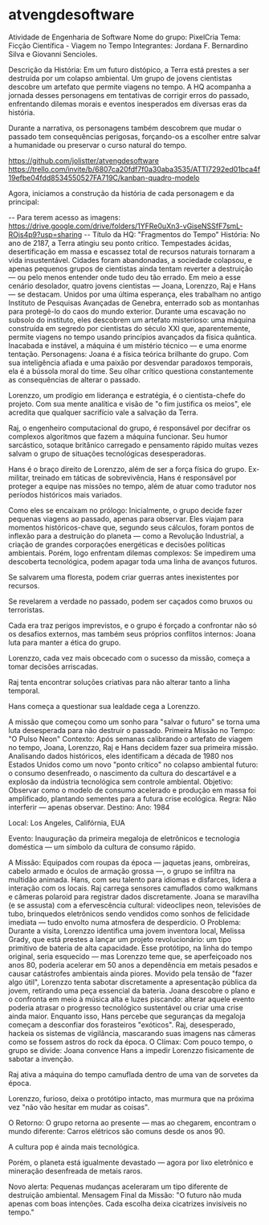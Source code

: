 # atvengdesoftware
Atividade de Engenharia de Software
Nome do grupo: PixelCria
Tema: Ficção Científica - Viagem no Tempo
Integrantes: Jordana F. Bernardino Silva e Giovanni Sencioles.

Descrição da História:
Em um futuro distópico, a Terra está prestes a ser destruída por um colapso ambiental. Um grupo de jovens cientistas descobre um artefato que permite viagens no tempo. A HQ acompanha a jornada desses personagens em tentativas de corrigir erros do passado, enfrentando dilemas morais e eventos inesperados em diversas eras da história.

Durante a narrativa, os personagens também descobrem que mudar o passado tem consequências perigosas, forçando-os a escolher entre salvar a humanidade ou preservar o curso natural do tempo.

https://github.com/jolistter/atvengdesoftware
https://trello.com/invite/b/6807ca20fdf7f0a30aba3535/ATTI7292ed01bca4f19efbe04fdd8534550527FA719C/kanban-quadro-modelo

Agora, iniciamos a construção da história de cada personagem e da principal:

-- Para terem acesso as imagens: https://drive.google.com/drive/folders/1YFRe0uXn3-vGiseNSSfF7smL-ROjs4p9?usp=sharing -- 
Título da HQ: "Fragmentos do Tempo"
História:
No ano de 2187, a Terra atingiu seu ponto crítico. Tempestades ácidas, desertificação em massa e escassez total de recursos naturais tornaram a vida insustentável. Cidades foram abandonadas, a sociedade colapsou, e apenas pequenos grupos de cientistas ainda tentam reverter a destruição — ou pelo menos entender onde tudo deu tão errado.
Em meio a esse cenário desolador, quatro jovens cientistas — Joana, Lorenzzo, Raj e Hans — se destacam. Unidos por uma última esperança, eles trabalham no antigo Instituto de Pesquisas Avançadas de Genebra, enterrado sob as montanhas para protegê-lo do caos do mundo exterior.
Durante uma escavação no subsolo do instituto, eles descobrem um artefato misterioso: uma máquina construída em segredo por cientistas do século XXI que, aparentemente, permite viagens no tempo usando princípios avançados da física quântica. Inacabada e instável, a máquina é um mistério técnico — e uma enorme tentação.
Personagens:
Joana é a física teórica brilhante do grupo. Com sua inteligência afiada e uma paixão por desvendar paradoxos temporais, ela é a bússola moral do time. Seu olhar crítico questiona constantemente as consequências de alterar o passado.


Lorenzzo, um prodígio em liderança e estratégia, é o cientista-chefe do projeto. Com sua mente analítica e visão de "o fim justifica os meios", ele acredita que qualquer sacrifício vale a salvação da Terra.


Raj, o engenheiro computacional do grupo, é responsável por decifrar os complexos algoritmos que fazem a máquina funcionar. Seu humor sarcástico, sotaque britânico carregado e pensamento rápido muitas vezes salvam o grupo de situações tecnológicas desesperadoras.


Hans é o braço direito de Lorenzzo, além de ser a força física do grupo. Ex-militar, treinado em táticas de sobrevivência, Hans é responsável por proteger a equipe nas missões no tempo, além de atuar como tradutor nos períodos históricos mais variados.


Como eles se encaixam no prólogo:
Inicialmente, o grupo decide fazer pequenas viagens ao passado, apenas para observar. Eles viajam para momentos históricos-chave que, segundo seus cálculos, foram pontos de inflexão para a destruição do planeta — como a Revolução Industrial, a criação de grandes corporações energéticas e decisões políticas ambientais.
Porém, logo enfrentam dilemas complexos:
Se impedirem uma descoberta tecnológica, podem apagar toda uma linha de avanços futuros.


Se salvarem uma floresta, podem criar guerras antes inexistentes por recursos.


Se revelarem a verdade no passado, podem ser caçados como bruxos ou terroristas.


Cada era traz perigos imprevistos, e o grupo é forçado a confrontar não só os desafios externos, mas também seus próprios conflitos internos:
Joana luta para manter a ética do grupo.


Lorenzzo, cada vez mais obcecado com o sucesso da missão, começa a tomar decisões arriscadas.


Raj tenta encontrar soluções criativas para não alterar tanto a linha temporal.


Hans começa a questionar sua lealdade cega a Lorenzzo.


A missão que começou como um sonho para "salvar o futuro" se torna uma luta desesperada para não destruir o passado.
Primeira Missão no Tempo: "O Pulso Neon"
Contexto:
Após semanas calibrando o artefato de viagem no tempo, Joana, Lorenzzo, Raj e Hans decidem fazer sua primeira missão.
 Analisando dados históricos, eles identificam a década de 1980 nos Estados Unidos como um novo "ponto crítico" no colapso ambiental futuro: o consumo desenfreado, o nascimento da cultura do descartável e a explosão da indústria tecnológica sem controle ambiental.
Objetivo:
 Observar como o modelo de consumo acelerado e produção em massa foi amplificado, plantando sementes para a futura crise ecológica.
 Regra: Não interferir — apenas observar.
Destino:
Ano: 1984


Local: Los Angeles, Califórnia, EUA


Evento: Inauguração da primeira megaloja de eletrônicos e tecnologia doméstica — um símbolo da cultura de consumo rápido.


A Missão:
Equipados com roupas da época — jaquetas jeans, ombreiras, cabelo armado e óculos de armação grossa —, o grupo se infiltra na multidão animada.
 Hans, com seu talento para idiomas e disfarces, lidera a interação com os locais. Raj carrega sensores camuflados como walkmans e câmeras polaroid para registrar dados discretamente.
Joana se maravilha (e se assusta) com a efervescência cultural: videoclipes neon, televisões de tubo, brinquedos eletrônicos sendo vendidos como sonhos de felicidade imediata — tudo envolto numa atmosfera de desperdício.
O Problema:
Durante a visita, Lorenzzo identifica uma jovem inventora local, Melissa Grady, que está prestes a lançar um projeto revolucionário: um tipo primitivo de bateria de alta capacidade.
Esse protótipo, na linha do tempo original, seria esquecido — mas Lorenzzo teme que, se aperfeiçoado nos anos 80, poderia acelerar em 50 anos a dependência em metais pesados e causar catástrofes ambientais ainda piores.
Movido pela tensão de "fazer algo útil", Lorenzzo tenta sabotar discretamente a apresentação pública da jovem, retirando uma peça essencial da bateria.
Joana descobre o plano e o confronta em meio à música alta e luzes piscando: alterar aquele evento poderia atrasar o progresso tecnológico sustentável ou criar uma crise ainda maior.
Enquanto isso, Hans percebe que seguranças da megaloja começam a desconfiar dos forasteiros "exóticos".
 Raj, desesperado, hackeia os sistemas de vigilância, mascarando suas imagens nas câmeras como se fossem astros do rock da época.
O Clímax:
Com pouco tempo, o grupo se divide:
Joana convence Hans a impedir Lorenzzo fisicamente de sabotar a invenção.


Raj ativa a máquina do tempo camuflada dentro de uma van de sorvetes da época.


Lorenzzo, furioso, deixa o protótipo intacto, mas murmura que na próxima vez "não vão hesitar em mudar as coisas".


O Retorno:
O grupo retorna ao presente — mas ao chegarem, encontram o mundo diferente:
Carros elétricos são comuns desde os anos 90.


A cultura pop é ainda mais tecnológica.


Porém, o planeta está igualmente devastado — agora por lixo eletrônico e mineração desenfreada de metais raros.


Novo alerta:
 Pequenas mudanças aceleraram um tipo diferente de destruição ambiental.
Mensagem Final da Missão:
"O futuro não muda apenas com boas intenções. Cada escolha deixa cicatrizes invisíveis no tempo."


